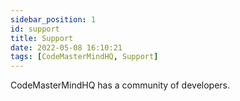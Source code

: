 ```yaml
---
sidebar_position: 1
id: support
title: Support
date: 2022-05-08 16:10:21
tags: [CodeMasterMindHQ, Support]
---
```


CodeMasterMindHQ has a community of developers.
